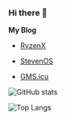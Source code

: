 ### Hi there 👋
**My Blog**

- [RyzenX](https://ryzenx.com)
- [StevenOS](https://stevenos.com)


- [GMS.icu](http://gms.icu)


![GitHub stats](https://github-readme-stats.vercel.app/api?username=Steven-nagisa-Y&show_icons=true&theme=radical)

![Top Langs](https://github-readme-stats.vercel.app/api/top-langs/?username=Steven-nagisa-Y&layout=compact&hide=makefile&langs_count=10)

<!--
**Steven-nagisa-Y/Steven-nagisa-Y** is a ✨ _special_ ✨ repository because its `README.md` (this file) appears on your GitHub profile.

Here are some ideas to get you started:

- 🔭 I’m currently working on ...
- 🌱 I’m currently learning ...
- 👯 I’m looking to collaborate on ...
- 🤔 I’m looking for help with ...
- 💬 Ask me about ...
- 📫 How to reach me: ...
- 😄 Pronouns: ...
- ⚡ Fun fact: ...
-->
